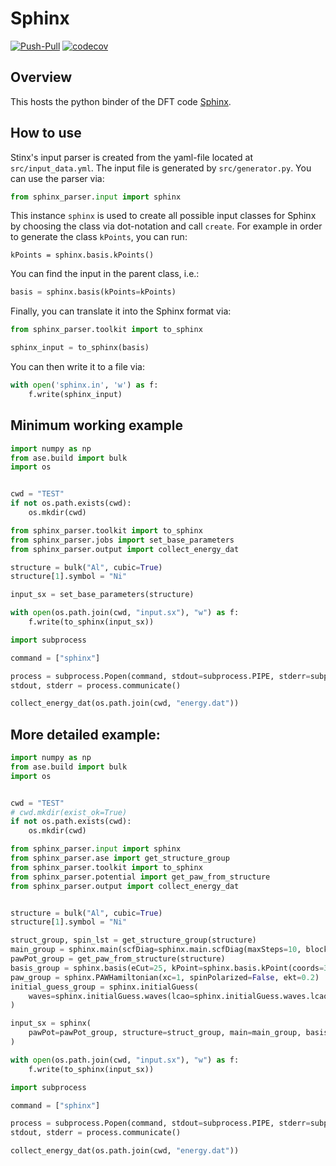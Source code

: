 # Sphinx

[![Push-Pull](https://github.com/pyiron/sphinx_parser/actions/workflows/push-pull.yml/badge.svg)](https://github.com/pyiron/sphinx_parser/actions/workflows/push-pull.yml)
[![codecov](https://codecov.io/gh/pyiron/sphinx_parser/graph/badge.svg?token=YNZE8VS78Y)](https://codecov.io/gh/pyiron/sphinx_parser)

## Overview

This hosts the python binder of the DFT code [Sphinx](https://sxrepo.mpie.de).

## How to use

Stinx's input parser is created from the yaml-file located at `src/input_data.yml`. The input file is generated by `src/generator.py`. You can use the parser via:

```python
from sphinx_parser.input import sphinx
```

This instance `sphinx` is used to create all possible input classes for Sphinx by choosing the class via dot-notation and call `create`. For example in order to generate the class `kPoints`, you can run:

```pythoon
kPoints = sphinx.basis.kPoints()
```

You can find the input in the parent class, i.e.:

```python
basis = sphinx.basis(kPoints=kPoints)
```

Finally, you can translate it into the Sphinx format via:

```python
from sphinx_parser.toolkit import to_sphinx

sphinx_input = to_sphinx(basis)
```

You can then write it to a file via:

```python
with open('sphinx.in', 'w') as f:
    f.write(sphinx_input)
```


## Minimum working example

```python
import numpy as np
from ase.build import bulk
import os


cwd = "TEST"
if not os.path.exists(cwd):
    os.mkdir(cwd)

from sphinx_parser.toolkit import to_sphinx
from sphinx_parser.jobs import set_base_parameters
from sphinx_parser.output import collect_energy_dat

structure = bulk("Al", cubic=True)
structure[1].symbol = "Ni"

input_sx = set_base_parameters(structure)

with open(os.path.join(cwd, "input.sx"), "w") as f:
    f.write(to_sphinx(input_sx))

import subprocess

command = ["sphinx"]

process = subprocess.Popen(command, stdout=subprocess.PIPE, stderr=subprocess.PIPE, text=True, cwd=cwd)
stdout, stderr = process.communicate()

collect_energy_dat(os.path.join(cwd, "energy.dat"))
```

## More detailed example:

```python
import numpy as np
from ase.build import bulk
import os


cwd = "TEST"
# cwd.mkdir(exist_ok=True)
if not os.path.exists(cwd):
    os.mkdir(cwd)

from sphinx_parser.input import sphinx
from sphinx_parser.ase import get_structure_group
from sphinx_parser.toolkit import to_sphinx
from sphinx_parser.potential import get_paw_from_structure
from sphinx_parser.output import collect_energy_dat


structure = bulk("Al", cubic=True)
structure[1].symbol = "Ni"

struct_group, spin_lst = get_structure_group(structure)
main_group = sphinx.main(scfDiag=sphinx.main.scfDiag(maxSteps=10, blockCCG={}))
pawPot_group = get_paw_from_structure(structure)
basis_group = sphinx.basis(eCut=25, kPoint=sphinx.basis.kPoint(coords=3 * [0.5]))
paw_group = sphinx.PAWHamiltonian(xc=1, spinPolarized=False, ekt=0.2)
initial_guess_group = sphinx.initialGuess(
    waves=sphinx.initialGuess.waves(lcao=sphinx.initialGuess.waves.lcao()), rho=sphinx.initialGuess.rho(atomicOrbitals=True)
)

input_sx = sphinx(
    pawPot=pawPot_group, structure=struct_group, main=main_group, basis=basis_group, PAWHamiltonian=paw_group, initialGuess=initial_guess_group
)

with open(os.path.join(cwd, "input.sx"), "w") as f:
    f.write(to_sphinx(input_sx))

import subprocess

command = ["sphinx"]

process = subprocess.Popen(command, stdout=subprocess.PIPE, stderr=subprocess.PIPE, text=True, cwd=cwd)
stdout, stderr = process.communicate()

collect_energy_dat(os.path.join(cwd, "energy.dat"))
```
